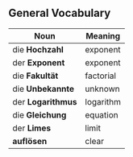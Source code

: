 ## General Vocabulary

| Noun                | Meaning   |
| ------------------- | --------- |
| die **Hochzahl**    | exponent  |
| der **Exponent**    | exponent  |
| die **Fakultät**    | factorial |
| die **Unbekannte**  | unknown   |
| der **Logarithmus** | logarithm |
| die **Gleichung**   | equation  |
| der **Limes**       | limit     |
| **auflösen**        | clear     |https://www.germanveryeasy.com/mathematics-in-german
